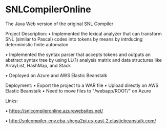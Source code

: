 # SNLCompilerOnline
The Java Web version of the original SNL Compiler

Project Description:
• Implemented the lexical analyzer that can transform SNL (similar to Pascal) codes into tokens by means by intrducing deterministic finite automaton

• Implemented the syntax parser that accepts tokens and outputs an abstract syntax tree by using LL(1)
analysis matrix and data structures like ArrayList, HashMap, and Stack

• Deployed on Azure and AWS Elastic Beanstalk

Deployment:
• Export the project to a WAR file
• Upload directly on AWS Elastic Beanstalk
• Need to move files to "/webapp/ROOT/" on Azure

Links:

• https://snlcompileronline.azurewebsites.net/

• http://snlcompiler-env.eba-shcga2pj.us-east-2.elasticbeanstalk.com/
